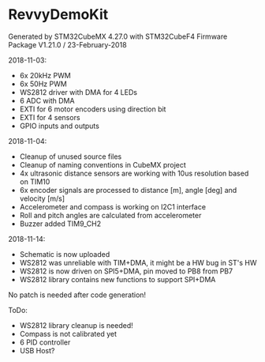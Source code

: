 # RevvyDemoKit

Generated by STM32CubeMX 4.27.0 with STM32CubeF4 Firmware Package V1.21.0 / 23-February-2018

2018-11-03:
- 6x 20kHz PWM
- 6x 50Hz PWM
- WS2812 driver with DMA for 4 LEDs
- 6 ADC with DMA
- EXTI for 6 motor encoders using direction bit
- EXTI for 4 sensors
- GPIO inputs and outputs

2018-11-04:
- Cleanup of unused source files
- Cleanup of naming conventions in CubeMX project
- 4x ultrasonic distance sensors are working with 10us resolution based on TIM10
- 6x encoder signals are processed to distance [m], angle [deg] and velocity [m/s]
- Accelerometer and compass is working on I2C1 interface
- Roll and pitch angles are calculated from accelerometer
- Buzzer added TIM9_CH2

2018-11-14:
- Schematic is now uploaded
- WS2812 was unreliable with TIM+DMA, it might be a HW bug in ST's HW
- WS2812 is now driven on SPI5+DMA, pin moved to PB8 from PB7
- WS2812 library contains new functions to support SPI+DMA

No patch is needed after code generation!

ToDo:
- WS2812 library cleanup is needed!
- Compass is not calibrated yet
- 6 PID controller
- USB Host?



